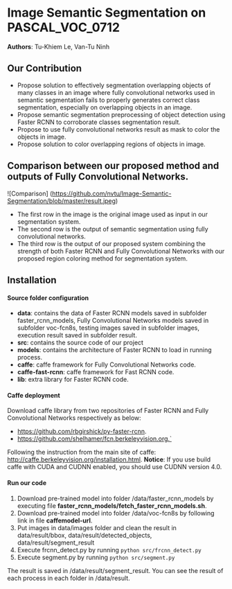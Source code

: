 # Image Semantic Segmentation on PASCAL_VOC_0712 

**Authors**: Tu-Khiem Le, Van-Tu Ninh

## Our Contribution

  - Propose solution to effectively segmentation overlapping objects of many classes in an image
where fully convolutional networks used in semantic segmentation fails to properly generates
correct class segmentation, especially on overlapping objects in an image.
  - Propose semantic segmentation preprocessing of object detection using Faster RCNN to corroborate classes segmentation result.
  - Propose to use fully convolutional networks result as mask to color the objects in image.
  - Propose solution to color overlapping regions of objects in image.

## Comparison between our proposed method and outputs of Fully Convolutional Networks.
![Comparison]
(https://github.com/nvtu/Image-Semantic-Segmentation/blob/master/result.jpeg)
- The first row in the image is the original image used as input in our segmentation system. 
- The second row is the output of semantic segmentation using fully convolutional networks. 
- The third row is the output of our proposed system combining the strength of both Faster RCNN and Fully Convolutional Networks with our proposed region coloring method for segmentation system. 
## Installation
#### Source folder configuration
- **data**: contains the data of Faster RCNN models saved in subfolder faster_rcnn_models, Fully Convolutional Networks models saved in subfolder voc-fcn8s, testing images saved in subfolder images, execution result saved in subfolder result.
- **src**: contains the source code of our project
- **models**: contains the architecture of Faster RCNN to load in running process.
- **caffe**: caffe framework for Fully Convolutional Networks code.
- **caffe-fast-rcnn**: caffe framework for Fast RCNN code.
- **lib**: extra library for Faster RCNN code.
#### Caffe deployment
Download caffe library from two repositories of Faster RCNN and Fully Convolutional Networks respectively as below:
- https://github.com/rbgirshick/py-faster-rcnn.
- https://github.com/shelhamer/fcn.berkeleyvision.org.`

Following the instruction from the main site of caffe: http://caffe.berkeleyvision.org/installation.html.
**Notice**: If you use build caffe with CUDA and CUDNN enabled, you should use CUDNN version 4.0.

#### Run our code
1. Download pre-trained model into folder /data/faster_rcnn_models by executing file **faster_rcnn_models/fetch_faster_rcnn_models.sh**.
2.  Download pre-trained model into folder /data/voc-fcn8s by following link in file **caffemodel-url**.
3.  Put images in data/images folder and clean the result in data/result/bbox, data/result/detected_objects, data/result/segment_result
4.  Execute frcnn_detect.py by running ```python src/frcnn_detect.py```
5.  Execute segment.py by running ```python src/segment.py```

The result is saved in /data/result/segment_result. You can see the result of each process in each
folder in /data/result.
